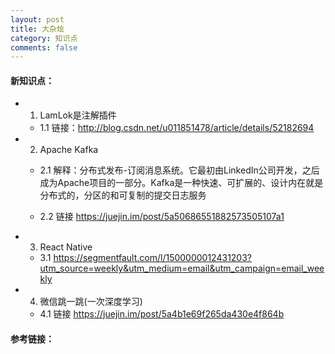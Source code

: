 ```yaml
---
layout: post
title: 大杂烩
category: 知识点
comments: false
---
```


#### 新知识点：

* 1. LamLok是注解插件

	* 1.1 链接：<http://blog.csdn.net/u011851478/article/details/52182694>
	
* 2. Apache Kafka

	* 2.1 解释：分布式发布-订阅消息系统。它最初由LinkedIn公司开发，之后成为Apache项目的一部分。Kafka是一种快速、可扩展的、设计内在就是分布式的，分区的和可复制的提交日志服务
	
	* 2.2 链接 <https://juejin.im/post/5a50686551882573505107a1>

* 3. React Native
	* 3.1 <https://segmentfault.com/l/1500000012431203?utm_source=weekly&utm_medium=email&utm_campaign=email_weekly>
	
	
* 4. 微信跳一跳(一次深度学习)
	* 4.1 链接 <https://juejin.im/post/5a4b1e69f265da430e4f864b>

	
#### 参考链接：



 
 